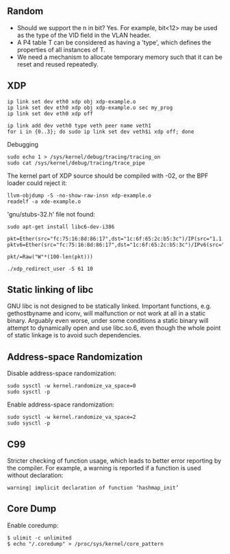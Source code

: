 ## Random

 - Should we support the n in bit<n>?
      Yes. For example, bit<12> may be used as the type of the VID field in the VLAN header.
 - A P4 table T can be considered as having a 'type', which defines the properties of all instances of T.
 - We need a mechanism to allocate temporary memory such that it can be reset and reused repeatedly.

## XDP

```
ip link set dev eth0 xdp obj xdp-example.o
ip link set dev eth0 xdp obj xdp-example.o sec my_prog
ip link set dev eth0 xdp off

ip link add dev veth0 type veth peer name veth1
for i in {0..3}; do sudo ip link set dev veth$i xdp off; done
```

Debugging
```
sudo echo 1 > /sys/kernel/debug/tracing/tracing_on
sudo cat /sys/kernel/debug/tracing/trace_pipe
```

The kernel part of XDP source should be compiled with -02, or the BPF loader could reject it:
```
llvm-objdump -S -no-show-raw-insn xdp-example.o
readelf -a xde-example.o
```

'gnu/stubs-32.h' file not found:
```
sudo apt-get install libc6-dev-i386
```

```
pkt=Ether(src="fc:75:16:8d:86:17",dst="1c:6f:65:2c:b5:3c")/IP(src="1.1.1.1",dst="2.2.2.2")/TCP(dport=1222,sport=1223)
pktv6=Ether(src="fc:75:16:8d:86:17",dst="1c:6f:65:2c:b5:3c")/IPv6(src="ff02::1",dst="ff02::2")/TCP(dport=1222,sport=1223)

pkt/=Raw("W"*(100-len(pkt)))

./xdp_redirect_user -S 61 10
```

## Static linking of libc

GNU libc is not designed to be statically linked. Important functions, e.g. gethostbyname and iconv,
will malfunction or not work at all in a static binary. Arguably even worse, under some conditions a
static binary will attempt to dynamically open and use libc.so.6, even though the whole point of
static linkage is to avoid such dependencies.

## Address-space Randomization

Disable address-space randomization:
```
sudo sysctl -w kernel.randomize_va_space=0
sudo sysctl -p
```

Enable address-space randomization:
```
sudo sysctl -w kernel.randomize_va_space=2
sudo sysctl -p
```

## C99

Stricter checking of function usage, which leads to better error reporting by the compiler.
For example, a warning is reported if a function is used without declaration:

  `warning| implicit declaration of function ‘hashmap_init’`

## Core Dump

Enable coredump:
```
$ ulimit -c unlimited
$ echo "/.coredump" > /proc/sys/kernel/core_pattern
```
